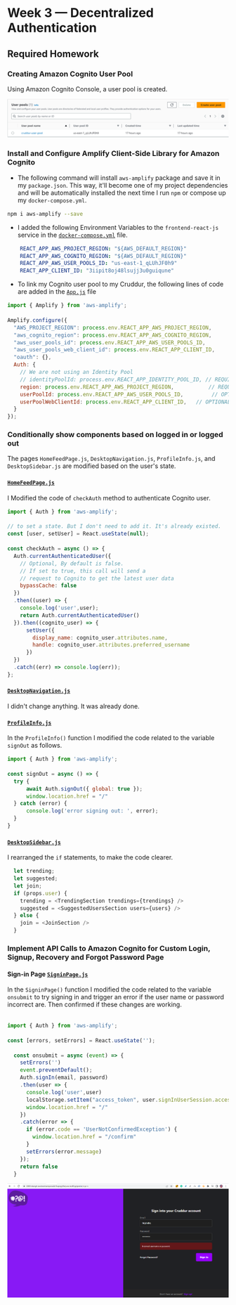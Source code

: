 # Week 3 — Decentralized Authentication

## Required Homework

### Creating Amazon Cognito User Pool 

Using Amazon Cognito Console, a user pool is created.

![User pool](https://github.com/Dsar-gh/aws-bootcamp-cruddur-2023/blob/main/journal/assets/week3/user-pool-created.PNG)

### Install and Configure Amplify Client-Side Library for Amazon Cognito

- The following command will install `aws-amplify` package and save it in my `package.json`. This way, it'll become one of my project dependencies and will be automatically installed the next time I run `npm` or compose up my `docker-compose.yml`. 

```sh
npm i aws-amplify --save
```

- I added the following Environment Variables to the `frontend-react-js` service in the [`docker-compose.yml`](https://github.com/Dsar-gh/aws-bootcamp-cruddur-2023/blob/main/docker-compose.yml) file.

```yml
    REACT_APP_AWS_PROJECT_REGION: "${AWS_DEFAULT_REGION}"
    REACT_APP_AWS_COGNITO_REGION: "${AWS_DEFAULT_REGION}"
    REACT_APP_AWS_USER_POOLS_ID: "us-east-1_qLUhJF0h9"
    REACT_APP_CLIENT_ID: "3iipit8oj48lsujj3u0guiqune"
```

- To link my Cognito user pool to my Cruddur, the following lines of code are  added in the [`App.js`](https://github.com/Dsar-gh/aws-bootcamp-cruddur-2023/blob/main/frontend-react-js/src/App.js) file

```js
import { Amplify } from 'aws-amplify';

Amplify.configure({
  "AWS_PROJECT_REGION": process.env.REACT_APP_AWS_PROJECT_REGION,
  "aws_cognito_region": process.env.REACT_APP_AWS_COGNITO_REGION,
  "aws_user_pools_id": process.env.REACT_APP_AWS_USER_POOLS_ID,
  "aws_user_pools_web_client_id": process.env.REACT_APP_CLIENT_ID,
  "oauth": {}, 
  Auth: {
    // We are not using an Identity Pool
    // identityPoolId: process.env.REACT_APP_IDENTITY_POOL_ID, // REQUIRED - Amazon Cognito Identity Pool ID
    region: process.env.REACT_APP_AWS_PROJECT_REGION,           // REQUIRED - Amazon Cognito Region
    userPoolId: process.env.REACT_APP_AWS_USER_POOLS_ID,         // OPTIONAL - Amazon Cognito User Pool ID
    userPoolWebClientId: process.env.REACT_APP_CLIENT_ID,   // OPTIONAL - Amazon Cognito Web Client ID (26-char alphanumeric string)
  }
});
```
### Conditionally show components based on logged in or logged out

The pages `HomeFeedPage.js`, `DesktopNavigation.js`, `ProfileInfo.js`, and  `DesktopSidebar.js` are modified based on the user's state.

#### [`HomeFeedPage.js`](https://github.com/Dsar-gh/aws-bootcamp-cruddur-2023/blob/main/frontend-react-js/src/pages/HomeFeedPage.js)

I Modified the code of `checkAuth` method to authenticate Cognito user.

```js
import { Auth } from 'aws-amplify';

// to set a state. But I don't need to add it. It's already existed.
const [user, setUser] = React.useState(null);

const checkAuth = async () => {
  Auth.currentAuthenticatedUser({
    // Optional, By default is false. 
    // If set to true, this call will send a 
    // request to Cognito to get the latest user data
    bypassCache: false 
  })
  .then((user) => {
    console.log('user',user);
    return Auth.currentAuthenticatedUser()
  }).then((cognito_user) => {
      setUser({
        display_name: cognito_user.attributes.name,
        handle: cognito_user.attributes.preferred_username
      })
  })
  .catch((err) => console.log(err));
};

```

#### [`DesktopNavigation.js`](https://github.com/Dsar-gh/aws-bootcamp-cruddur-2023/blob/main/frontend-react-js/src/components/DesktopNavigation.js)

I didn't change anything. It was already done.

#### [`ProfileInfo.js`](https://github.com/Dsar-gh/aws-bootcamp-cruddur-2023/blob/main/frontend-react-js/src/components/ProfileInfo.js)

In the `ProfileInfo()` function I modified the code related to the variable `signOut` as follows.

```js
import { Auth } from 'aws-amplify';

const signOut = async () => {
  try {
      await Auth.signOut({ global: true });
      window.location.href = "/"
  } catch (error) {
      console.log('error signing out: ', error);
  }
}
```

#### [`DesktopSidebar.js`](https://github.com/Dsar-gh/aws-bootcamp-cruddur-2023/blob/main/frontend-react-js/src/components/DesktopSidebar.js)

I rearranged the `if` statements, to make the code clearer.

```js
  let trending;
  let suggested;
  let join;
  if (props.user) {
    trending = <TrendingSection trendings={trendings} />
    suggested = <SuggestedUsersSection users={users} />
  } else {
    join = <JoinSection />
  }
```

### Implement API Calls to Amazon Cognito for Custom Login, Signup, Recovery and Forgot Password Page

#### Sign-in Page [`SigninPage.js`](https://github.com/Dsar-gh/aws-bootcamp-cruddur-2023/blob/main/frontend-react-js/src/pages/SigninPage.js)

In the `SigninPage()` function I modified the code related to the variable `onsubmit` to try signing in and trigger an error if the user name or password incorrect are. Then confirmed if these changes are working.

```js

import { Auth } from 'aws-amplify';

const [errors, setErrors] = React.useState('');
  
  const onsubmit = async (event) => {
    setErrors('')
    event.preventDefault();
    Auth.signIn(email, password)
    .then(user => {
      console.log('user',user)
      localStorage.setItem("access_token", user.signInUserSession.accessToken.jwtToken)
      window.location.href = "/"
    })
    .catch(error => { 
      if (error.code == 'UserNotConfirmedException') {
        window.location.href = "/confirm"
      }
      setErrors(error.message)
    });
    return false
  }
  ```
  ![sign-in](https://github.com/Dsar-gh/aws-bootcamp-cruddur-2023/blob/main/journal/assets/week3/sgin-in.PNG)






